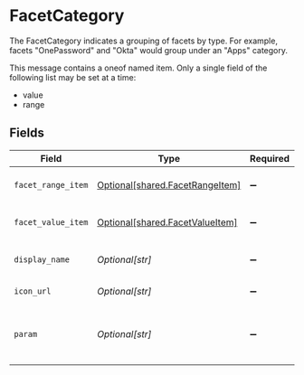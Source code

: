 # FacetCategory

The FacetCategory indicates a grouping of facets by type. For example, facets "OnePassword" and "Okta" would group under an "Apps" category.

This message contains a oneof named item. Only a single field of the following list may be set at a time:
  - value
  - range



## Fields

| Field                                                                        | Type                                                                         | Required                                                                     | Description                                                                  |
| ---------------------------------------------------------------------------- | ---------------------------------------------------------------------------- | ---------------------------------------------------------------------------- | ---------------------------------------------------------------------------- |
| `facet_range_item`                                                           | [Optional[shared.FacetRangeItem]](undefined/models/shared/facetrangeitem.md) | :heavy_minus_sign:                                                           | The FacetRangeItem message.                                                  |
| `facet_value_item`                                                           | [Optional[shared.FacetValueItem]](undefined/models/shared/facetvalueitem.md) | :heavy_minus_sign:                                                           | The FacetValueItem message.                                                  |
| `display_name`                                                               | *Optional[str]*                                                              | :heavy_minus_sign:                                                           | The display name of the category.                                            |
| `icon_url`                                                                   | *Optional[str]*                                                              | :heavy_minus_sign:                                                           | An icon for the category.                                                    |
| `param`                                                                      | *Optional[str]*                                                              | :heavy_minus_sign:                                                           | The param that is being set when checking a facet in this category.          |